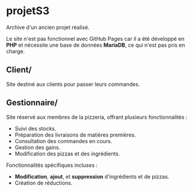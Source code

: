 # projetS3
Archive d'un ancien projet réalisé.

Le site n'est pas fonctionnel avec GitHub Pages car il a été développé en **PHP** et nécessite une base de données **MariaDB**, ce qui n'est pas pris en charge.

## Client/

Site destiné aux clients pour passer leurs commandes.

## Gestionnaire/

Site réservé aux membres de la pizzeria, offrant plusieurs fonctionnalités :  
- Suivi des stocks.  
- Préparation des livraisons de matières premières.  
- Consultation des commandes en cours.  
- Gestion des gains.  
- Modification des pizzas et des ingrédients.  

Fonctionnalités spécifiques incluses :  
- **Modification**, **ajout**, et **suppression** d'ingrédients et de pizzas.  
- Création de réductions.
